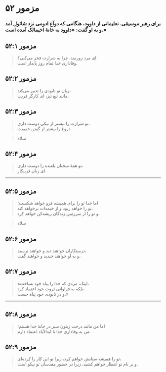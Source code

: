 # مزمور ۵۲

### برای رهبر موسیقی. تعلیماتی از داوود، هنگامی که دوآغ ادومی نزد شائول آمد و به او گفت: «داوود به خانهٔ اخیمالک آمده است.»

## مزمور ۵۲:۱

> ای مرد زورمند، چرا به شرارت فخر می‌کنی؟  
> وفاداری خدا تمام روز پایدار است.

## مزمور ۵۲:۲

> زبان تو نابودی را تدبیر می‌کند،  
> مانند تیغ تیز، ای کارگر فریب.

## مزمور ۵۲:۳

> تو شرارت را بیشتر از نیکی دوست داری،  
> دروغ را بیشتر از گفتن حقیقت.

> سلاه

## مزمور ۵۲:۴

> تو همهٔ سخنان بلعنده را دوست داری،  
> ای زبان فریبکار.

---

## مزمور ۵۲:۵

> اما خدا تو را برای همیشه فرو خواهد شکست؛  
> تو را خواهد ربود و از خیمه‌ات برخواهد کند،  
> و تو را از سرزمین زندگان ریشه‌کن خواهد کرد.

> سلاه

## مزمور ۵۲:۶

> درستکاران خواهند دید و خواهند ترسید،  
> و به او خواهند خندید و خواهند گفت،

## مزمور ۵۲:۷

> «اینک، مردی که خدا را پناه خود نساخت،  
> بلکه به فراوانی ثروت خود اعتماد کرد،  
> و در نابودی خود پناه جست.»

---

## مزمور ۵۲:۸

> اما من مانند درخت زیتون سبز در خانهٔ خدا هستم؛  
> من به وفاداری خدا تا ابدالآباد اعتماد دارم.

## مزمور ۵۲:۹

> تو را همیشه ستایش خواهم کرد، زیرا تو این کار را کرده‌ای،  
> و بر نام تو انتظار خواهم کشید، زیرا در حضور مقدسان تو نیکو است.
